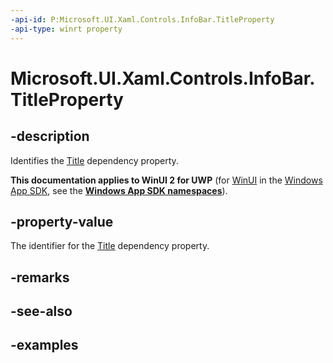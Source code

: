 ```yaml
---
-api-id: P:Microsoft.UI.Xaml.Controls.InfoBar.TitleProperty
-api-type: winrt property
---
```


# Microsoft.UI.Xaml.Controls.InfoBar.TitleProperty

<!--
public static Windows.UI.Xaml.DependencyProperty TitleProperty { get; }
-->


## -description
Identifies the [Title](infobar_title.md) dependency property.

**This documentation applies to WinUI 2 for UWP** (for [WinUI](/windows/apps/winui/winui3/) in the [Windows App SDK](/windows/apps/windows-app-sdk/), see the **[Windows App SDK namespaces](/windows/windows-app-sdk/api/winrt/)**).

## -property-value
The identifier for the [Title](infobar_title.md) dependency property.

## -remarks

## -see-also

## -examples


